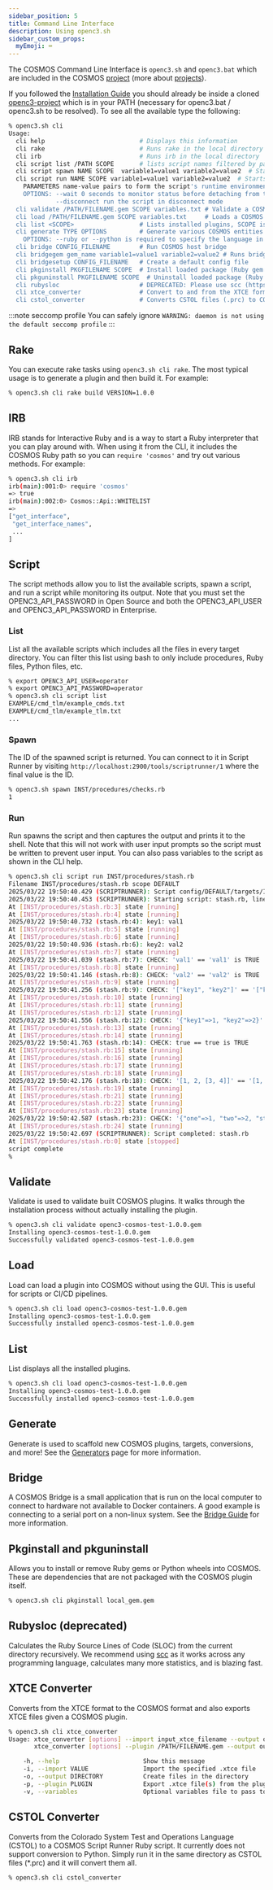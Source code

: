 ```yaml
---
sidebar_position: 5
title: Command Line Interface
description: Using openc3.sh
sidebar_custom_props:
  myEmoji: ⌨️
---
```


The COSMOS Command Line Interface is `openc3.sh` and `openc3.bat` which are included in the COSMOS [project](https://github.com/OpenC3/cosmos-project) (more about [projects](key-concepts#projects)).

If you followed the [Installation Guide](installation.md) you should already be inside a cloned [openc3-project](https://github.com/OpenC3/cosmos-project) which is in your PATH (necessary for openc3.bat / openc3.sh to be resolved). To see all the available type the following:

```bash
% openc3.sh cli
Usage:
  cli help                          # Displays this information
  cli rake                          # Runs rake in the local directory
  cli irb                           # Runs irb in the local directory
  cli script list /PATH SCOPE       # lists script names filtered by path within scope, 'DEFAULT' if not given
  cli script spawn NAME SCOPE  variable1=value1 variable2=value2  # Starts named script remotely
  cli script run NAME SCOPE variable1=value1 variable2=value2  # Starts named script, monitoring status on console,  by default until error or exit
    PARAMETERS name-value pairs to form the script's runtime environment
    OPTIONS: --wait 0 seconds to monitor status before detaching from the running script; ie --wait 100
             --disconnect run the script in disconnect mode
  cli validate /PATH/FILENAME.gem SCOPE variables.txt # Validate a COSMOS plugin gem file
  cli load /PATH/FILENAME.gem SCOPE variables.txt     # Loads a COSMOS plugin gem file
  cli list <SCOPE>                  # Lists installed plugins, SCOPE is DEFAULT if not given
  cli generate TYPE OPTIONS         # Generate various COSMOS entities
    OPTIONS: --ruby or --python is required to specify the language in the generated code unless OPENC3_LANGUAGE is set
  cli bridge CONFIG_FILENAME        # Run COSMOS host bridge
  cli bridgegem gem_name variable1=value1 variable2=value2 # Runs bridge using gem bridge.txt
  cli bridgesetup CONFIG_FILENAME   # Create a default config file
  cli pkginstall PKGFILENAME SCOPE  # Install loaded package (Ruby gem or python package)
  cli pkguninstall PKGFILENAME SCOPE  # Uninstall loaded package (Ruby gem or python package)
  cli rubysloc                      # DEPRECATED: Please use scc (https://github.com/boyter/scc)
  cli xtce_converter                # Convert to and from the XTCE format. Run with --help for more info.
  cli cstol_converter               # Converts CSTOL files (.prc) to COSMOS. Run with --help for more info.
```

:::note seccomp profile
You can safely ignore `WARNING: daemon is not using the default seccomp profile`
:::

## Rake

You can execute rake tasks using `openc3.sh cli rake`. The most typical usage is to generate a plugin and then build it. For example:

```bash
% openc3.sh cli rake build VERSION=1.0.0
```

## IRB

IRB stands for Interactive Ruby and is a way to start a Ruby interpreter that you can play around with. When using it from the CLI, it includes the COSMOS Ruby path so you can `require 'cosmos'` and try out various methods. For example:

```bash
% openc3.sh cli irb
irb(main):001:0> require 'cosmos'
=> true
irb(main):002:0> Cosmos::Api::WHITELIST
=>
["get_interface",
 "get_interface_names",
 ...
]
```

## Script

The script methods allow you to list the available scripts, spawn a script, and run a script while monitoring its output. Note that you must set the OPENC3_API_PASSWORD in Open Source and both the OPENC3_API_USER and OPENC3_API_PASSWORD in Enterprise.

### List

List all the available scripts which includes all the files in every target directory. You can filter this list using bash to only include procedures, Ruby files, Python files, etc.

```bash
% export OPENC3_API_USER=operator
% export OPENC3_API_PASSWORD=operator
% openc3.sh cli script list
EXAMPLE/cmd_tlm/example_cmds.txt
EXAMPLE/cmd_tlm/example_tlm.txt
...
```

### Spawn

The ID of the spawned script is returned. You can connect to it in Script Runner by visiting `http://localhost:2900/tools/scriptrunner/1` where the final value is the ID.

```bash
% openc3.sh spawn INST/procedures/checks.rb
1
```

### Run

Run spawns the script and then captures the output and prints it to the shell. Note that this will not work with user input prompts so the script must be written to prevent user input. You can also pass variables to the script as shown in the CLI help.

```bash
% openc3.sh cli script run INST/procedures/stash.rb
Filename INST/procedures/stash.rb scope DEFAULT
2025/03/22 19:50:40.429 (SCRIPTRUNNER): Script config/DEFAULT/targets/INST/procedures/stash.rb spawned in 0.796683293 seconds <ruby 3.2.6>
2025/03/22 19:50:40.453 (SCRIPTRUNNER): Starting script: stash.rb, line_delay = 0.1
At [INST/procedures/stash.rb:3] state [running]
At [INST/procedures/stash.rb:4] state [running]
2025/03/22 19:50:40.732 (stash.rb:4): key1: val1
At [INST/procedures/stash.rb:5] state [running]
At [INST/procedures/stash.rb:6] state [running]
2025/03/22 19:50:40.936 (stash.rb:6): key2: val2
At [INST/procedures/stash.rb:7] state [running]
2025/03/22 19:50:41.039 (stash.rb:7): CHECK: 'val1' == 'val1' is TRUE
At [INST/procedures/stash.rb:8] state [running]
2025/03/22 19:50:41.146 (stash.rb:8): CHECK: 'val2' == 'val2' is TRUE
At [INST/procedures/stash.rb:9] state [running]
2025/03/22 19:50:41.256 (stash.rb:9): CHECK: '["key1", "key2"]' == '["key1", "key2"]' is TRUE
At [INST/procedures/stash.rb:10] state [running]
At [INST/procedures/stash.rb:11] state [running]
At [INST/procedures/stash.rb:12] state [running]
2025/03/22 19:50:41.556 (stash.rb:12): CHECK: '{"key1"=>1, "key2"=>2}' == '{"key1"=>1, "key2"=>2}' is TRUE
At [INST/procedures/stash.rb:13] state [running]
At [INST/procedures/stash.rb:14] state [running]
2025/03/22 19:50:41.763 (stash.rb:14): CHECK: true == true is TRUE
At [INST/procedures/stash.rb:15] state [running]
At [INST/procedures/stash.rb:16] state [running]
At [INST/procedures/stash.rb:17] state [running]
At [INST/procedures/stash.rb:18] state [running]
2025/03/22 19:50:42.176 (stash.rb:18): CHECK: '[1, 2, [3, 4]]' == '[1, 2, [3, 4]]' is TRUE
At [INST/procedures/stash.rb:19] state [running]
At [INST/procedures/stash.rb:21] state [running]
At [INST/procedures/stash.rb:22] state [running]
At [INST/procedures/stash.rb:23] state [running]
2025/03/22 19:50:42.587 (stash.rb:23): CHECK: '{"one"=>1, "two"=>2, "string"=>"string"}' == '{"one"=>1, "two"=>2, "string"=>"string"}' is TRUE
At [INST/procedures/stash.rb:24] state [running]
2025/03/22 19:50:42.697 (SCRIPTRUNNER): Script completed: stash.rb
At [INST/procedures/stash.rb:0] state [stopped]
script complete
%
```

## Validate

Validate is used to validate built COSMOS plugins. It walks through the installation process without actually installing the plugin.

```bash
% openc3.sh cli validate openc3-cosmos-test-1.0.0.gem
Installing openc3-cosmos-test-1.0.0.gem
Successfully validated openc3-cosmos-test-1.0.0.gem
```

## Load

Load can load a plugin into COSMOS without using the GUI. This is useful for scripts or CI/CD pipelines.

```bash
% openc3.sh cli load openc3-cosmos-test-1.0.0.gem
Installing openc3-cosmos-test-1.0.0.gem
Successfully installed openc3-cosmos-test-1.0.0.gem
```

## List

List displays all the installed plugins.

```bash
% openc3.sh cli load openc3-cosmos-test-1.0.0.gem
Installing openc3-cosmos-test-1.0.0.gem
Successfully installed openc3-cosmos-test-1.0.0.gem
```

## Generate

Generate is used to scaffold new COSMOS plugins, targets, conversions, and more! See the [Generators](/docs/getting-started/generators) page for more information.

## Bridge

A COSMOS Bridge is a small application that is run on the local computer to connect to hardware not available to Docker containers. A good example is connecting to a serial port on a non-linux system. See the
[Bridge Guide](/docs/guides/bridges) for more information.

## Pkginstall and pkguninstall

Allows you to install or remove Ruby gems or Python wheels into COSMOS. These are dependencies that are not packaged with the COSMOS plugin itself.

```bash
% openc3.sh cli pkginstall local_gem.gem
```

## Rubysloc (deprecated)

Calculates the Ruby Source Lines of Code (SLOC) from the current directory recursively. We recommend using [scc](https://github.com/boyter/scc) as it works across any programming language, calculates many more statistics, and is blazing fast.

## XTCE Converter

Converts from the XTCE format to the COSMOS format and also exports XTCE files given a COSMOS plugin.

```bash
% openc3.sh cli xtce_converter
Usage: xtce_converter [options] --import input_xtce_filename --output output_dir
       xtce_converter [options] --plugin /PATH/FILENAME.gem --output output_dir --variables variables.txt

    -h, --help                       Show this message
    -i, --import VALUE               Import the specified .xtce file
    -o, --output DIRECTORY           Create files in the directory
    -p, --plugin PLUGIN              Export .xtce file(s) from the plugin
    -v, --variables                  Optional variables file to pass to the plugin
```

## CSTOL Converter

Converts from the Colorado System Test and Operations Language (CSTOL) to a COSMOS Script Runner Ruby script. It currently does not support conversion to Python. Simply run it in the same directory as CSTOL files (\*.prc) and it will convert them all.

```bash
% openc3.sh cli cstol_converter
```
